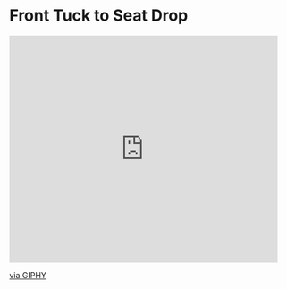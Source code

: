 # Front Tuck to Seat Drop

<iframe src="https://giphy.com/embed/vDqGSY5X5tBSIyhpT2" width="480" height="406" frameBorder="0" class="giphy-embed" allowFullScreen></iframe><p><a href="https://giphy.com/gifs/vDqGSY5X5tBSIyhpT2">via GIPHY</a></p>
